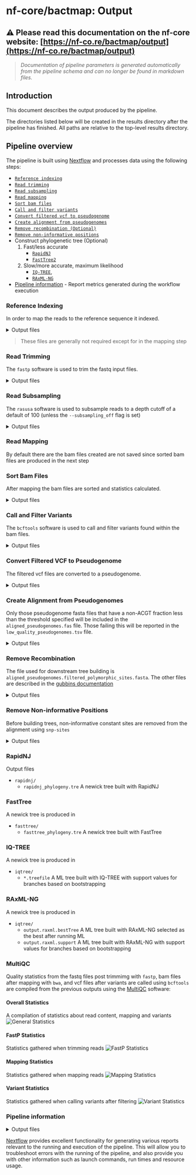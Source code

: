 # nf-core/bactmap: Output

## :warning: Please read this documentation on the nf-core website: [https://nf-co.re/bactmap/output](https://nf-co.re/bactmap/output)

> _Documentation of pipeline parameters is generated automatically from the pipeline schema and can no longer be found in markdown files._

## Introduction

This document describes the output produced by the pipeline.

The directories listed below will be created in the results directory after the pipeline has finished. All paths are relative to the top-level results directory.

## Pipeline overview

The pipeline is built using [Nextflow](https://www.nextflow.io/) and processes data using the following steps:

* [`Reference indexing`](#reference-indexing)
* [`Read trimming`](#read-trimming)
* [`Read subsampling`](#read-subsampling)
* [`Read mapping`](#read-mapping)
* [`Sort bam files`](#sort-bam-files)
* [`Call and filter variants`](#call-and-filter-variants)
* [`Convert filtered vcf to pseudogenome`](#convert-filtered-vcf-to-pseudogenome)
* [`Create alignment from pseudogenomes`](#create-alignment-from-pseudogenomes)
* [`Remove recombination (Optional)`](#remove-recombination)
* [`Remove non-informative positions`](#remove-non-informative-positions)
* Construct phylogenetic tree (Optional)
    1. Fast/less accurate
        * [`RapidNJ`](#rapidnj)
        * [`FastTree2`](#fasttree)
    2. Slow/more accurate, maximum likelihood
        * [`IQ-TREE`](#iq-tree),
        * [`RAxML-NG`](#raxml-ng)
* [Pipeline information](#pipeline-information) - Report metrics generated during the workflow execution

### Reference Indexing

In order to map the reads to the reference sequence it indexed.

<details markdown="1">
<summary>Output files</summary>

* `bwa/index.`
    * `*.amb`
    * `*.ann`
    * `*.bwt`
    * `*.pac`
    * `*.sa`

</details>

> These files are generally not required except for in the mapping step

### Read Trimming
The `fastp` software is used to trim the fastq input files.

<details markdown="1">
<summary>Output files</summary>

* `fastp/`
    * `*.html` html reports of the trimming process that can be opened in any modern web browser. See [here](http://opengene.org/fastp/fastp.html) for an example
    * `*.json` trimming report metrics in JSON computer readable formats. See [here](http://opengene.org/fastp/fastp.json) for an example
</details>

### Read Subsampling
The `rasusa` software is used to subsample reads to a depth cutoff of a default of 100 (unless the `--subsampling_off` flag is set)

<details markdown="1">
<summary>Output files</summary>

* `rasusa/`
    * `*.fastq.gz` subsamples fastq files

</details>

### Read Mapping

By default there are the bam files created are not saved since sorted bam files are produced in the next step

### Sort Bam Files

After mapping the bam files are sorted and statistics calculated.

<details markdown="1">
<summary>Output files</summary>

* `samtools/`
    * `*.bam` sorted bam files
    * `*.bam.bai` bam file index
    * `*.bam.flagstat` bam file metrics
    * `*.bam.idxstats` bam file metrics
    * `*.bam.stats` bam file metrics

</details>

### Call and Filter Variants

The `bcftools` software is used to call and filter variants found within the bam files.

<details markdown="1">
<summary>Output files</summary>

* `variants/`
    * `*.vcf.gz` filtered vcf files containing variants

</details>

### Convert Filtered VCF to Pseudogenome

The filtered vcf files are converted to a pseudogenome.

<details markdown="1">
<summary>Output files</summary>

* `pseudogenomes/`
    * `*.fas` pseudogenome with a base at each position of the reference sequence

</details>

### Create Alignment from Pseudogenomes

Only those pseudogenome fasta files that have a non-ACGT fraction less than the threshold specified will be included in the `aligned_pseudogenomes.fas` file. Those failing this will be reported in the `low_quality_pseudogenomes.tsv` file.

<details markdown="1">
<summary>Output files</summary>

* `pseudogenomes/`
    * `aligned_pseudogenomes.fas` alignment of all sample pseudogenomes and the reference sequence
    * `low_quality_pseudogenomes.tsv` a tab separated file of the samples that failed the non-ACGT base threshold

</details>

### Remove Recombination

The file used for downstream tree building is `aligned_pseudogenomes.filtered_polymorphic_sites.fasta`. The other files are described in the [gubbins documentation](https://github.com/sanger-pathogens/gubbins#output-files)

<details markdown="1">
<summary>Output files</summary>

* `gubbins/`
    * `aligned_pseudogenomes.branch_base_reconstruction.embl`
    * `aligned_pseudogenomes.filtered_polymorphic_sites.fasta`
    * `aligned_pseudogenomes.filtered_polymorphic_sites.phylip`
    * `aligned_pseudogenomes.final_tree.tre`
    * `aligned_pseudogenomes.node_labelled.final_tree.tre`
    * `aligned_pseudogenomes.per_branch_statistics.csv`
    * `aligned_pseudogenomes.recombination_predictions.embl`
    * `aligned_pseudogenomes.recombination_predictions.gff`
    * `aligned_pseudogenomes.summary_of_snp_distribution.vcf`

</details>

### Remove Non-informative Positions

Before building trees, non-informative constant sites are removed from the alignment using `snp-sites`

<details markdown="1">
<summary>Output files</summary>

* `snpsites/`
    * `constant.sites.txt` A file with the number of constant sites for each base
    * `filtered_alignment.fas` Alignment with only informative positions (those positions that have at least one alternative variant base)

</details>

### RapidNJ

Output files

* `rapidnj/`
    * `rapidnj_phylogeny.tre` A newick tree built with RapidNJ

### FastTree

A newick tree is produced in

* `fasttree/`
    * `fasttree_phylogeny.tre` A newick tree built with FastTree

### IQ-TREE

A newick tree is produced in

* `iqtree/`
    * `*.treefile` A ML tree built with IQ-TREE with support values for branches based on bootstrapping

### RAxML-NG

A newick tree is produced in

* `iqtree/`
    * `output.raxml.bestTree` A ML tree built with RAxML-NG selected as the best after running ML
    * `output.raxml.support` A ML tree built with RAxML-NG with support values for branches based on bootstrapping

### MultiQC

Quality statistics from the fastq files post trimmimg with `fastp`, bam files after mapping with `bwa`, and vcf files after variants are called using `bcftools` are compiled from the previous outputs using the [MultiQC](https://multiqc.info/) software:

#### Overall Statistics

A compilation of statistics about read content, mapping and variants
![General Statistics](images/multiqc_general_stats.png)

#### FastP Statistics

Statistics gathered when trimming reads
![FastP Statistics](images/multiqc_fastp.png)

#### Mapping Statistics

Statistics gathered when mapping reads
![Mapping Statistics](images/multiqc_mapping_stats.png)

#### Variant Statistics

Statistics gathered when calling variants after filtering
![Variant Statistics](images/multiqc_variants_stats.png)

### Pipeline information

<details markdown="1">
<summary>Output files</summary>

* `pipeline_info/`
    * Reports generated by Nextflow: `execution_report.html`, `execution_timeline.html`, `execution_trace.txt` and `pipeline_dag.dot`/`pipeline_dag.svg`.
    * Reports generated by the pipeline: `pipeline_report.html`, `pipeline_report.txt` and `software_versions.csv`.
    * Reformatted samplesheet files used as input to the pipeline: `samplesheet.valid.csv`.

</details>

[Nextflow](https://www.nextflow.io/docs/latest/tracing.html) provides excellent functionality for generating various reports relevant to the running and execution of the pipeline. This will allow you to troubleshoot errors with the running of the pipeline, and also provide you with other information such as launch commands, run times and resource usage.
